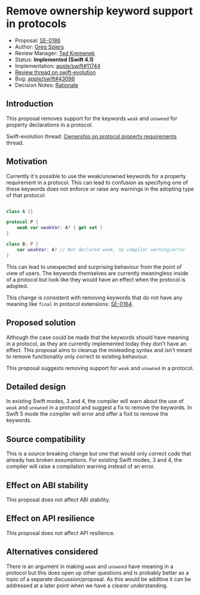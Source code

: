 # Remove ownership keyword support in protocols

* Proposal: [SE-0186](0186-remove-ownership-keyword-support-in-protocols.md)
* Author: [Greg Spiers](https://github.com/gspiers)
* Review Manager: [Ted Kremenek](https://github.com/tkremenek)
* Status: **Implemented (Swift 4.1)**
* Implementation: [apple/swift#11744](https://github.com/apple/swift/pull/11744)
* [Review thread on swift-evolution](https://forums.swift.org/t/se-0186-remove-ownership-keyword-support-in-protocols/6678)
* Bug: [apple/swift#43096](https://github.com/apple/swift/issues/43096)
* Decision Notes: [Rationale](https://forums.swift.org/t/accepted-se-0186-remove-ownership-keyword-support-in-protocols/6736)

## Introduction

This proposal removes support for the keywords `weak` and `unowned` for property declarations in a protocol.

Swift-evolution thread: [Ownership on protocol property requirements](https://forums.swift.org/t/ownership-on-protocol-property-requirements/5872) thread.

## Motivation

Currently it's possible to use the weak/unowned keywords for a property requirement in a protocol. This can lead to confusion as specifying one of these keywords does not enforce or raise any warnings in the adopting type of that protocol:

```swift

class A {}

protocol P {
    weak var weakVar: A? { get set }
}

class B: P {
    var weakVar: A? // Not declared weak, no compiler warning/error
}

```

This can lead to unexpected and surprising behaviour from the point of view of users. The keywords themselves are currently meaningless inside of a protocol but look like they would have an effect when the protocol is adopted.

This change is consistent with removing keywords that do not have any meaning like `final` in protocol extensions: [SE-0164](0164-remove-final-support-in-protocol-extensions.md).

## Proposed solution

Although the case could be made that the keywords should have meaning in a protocol, as they are currently implemented today they don't have an effect. This proposal aims to cleanup the misleading syntax and isn't meant to remove functionality only correct to existing behaviour.

This proposal suggests removing support for `weak` and `unowned` in a protocol.

## Detailed design

In existing Swift modes, 3 and 4, the compiler will warn about the use of `weak` and `unowned` in a protocol and suggest a fix to remove the keywords. In Swift 5 mode the compiler will error and offer a fixit to remove the keywords.

## Source compatibility

This is a source breaking change but one that would only correct code that already has broken assumptions. For existing Swift modes, 3 and 4, the compiler will raise a compilation warning instead of an error.

## Effect on ABI stability

This proposal does not affect ABI stability.

## Effect on API resilience

This proposal does not affect API resilience.

## Alternatives considered

There is an argument in making `weak` and `unowned` have meaning in a protocol but this does open up other questions and is probably better as a topic of a separate discussion/proposal. As this would be additive it can be addressed at a later point when we have a clearer understanding.
